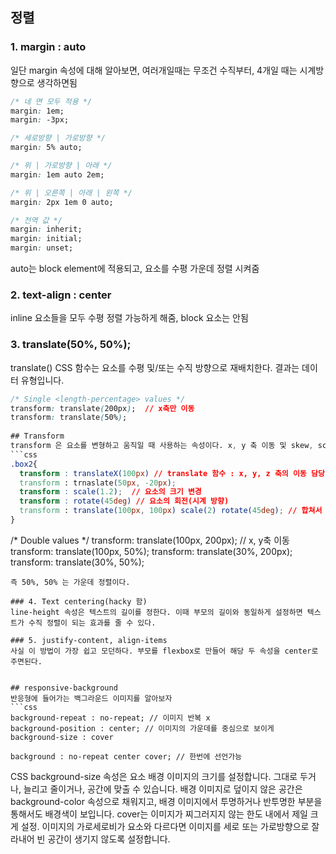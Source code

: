 ## 정렬

### 1. margin : auto
일단 margin 속성에 대해 알아보면, 여러개일때는 무조건 수직부터, 4개일 때는 시계방향으로 생각하면됨
```css
/* 네 면 모두 적용 */
margin: 1em;
margin: -3px;

/* 세로방향 | 가로방향 */
margin: 5% auto;

/* 위 | 가로방향 | 아래 */
margin: 1em auto 2em;

/* 위 | 오른쪽 | 아래 | 왼쪽 */
margin: 2px 1em 0 auto;

/* 전역 값 */
margin: inherit;
margin: initial;
margin: unset;
```
auto는 block element에 적용되고, 요소를 수평 가운데 정렬 시켜줌

### 2. text-align : center
inline 요소들을 모두 수평 정렬 가능하게 해줌, block 요소는 안됨

### 3. translate(50%, 50%);
translate() CSS 함수는 요소를 수평 및/또는 수직 방향으로 재배치한다. 결과는 <transform-function> 데이터 유형입니다.
```css
/* Single <length-percentage> values */
transform: translate(200px);  // x축만 이동
transform: translate(50%);
  
## Transform
transform 은 요소를 변형하고 움직일 때 사용하는 속성이다. x, y 축 이동 및 skew, scale 등이 가능하다. 기본적인 것부터 알아보면
```css
.box2{
  transform : translateX(100px) // translate 함수 : x, y, z 축의 이동 담당
  transform : trnaslate(50px, -20px);
  transform : scale(1.2);  // 요소의 크기 변경
  transform : rotate(45deg) // 요소의 회전(시계 방향)
  transform : translate(100px, 100px) scale(2) rotate(45deg); // 합쳐서 사용가능
}
  ```

/* Double <length-percentage> values */
transform: translate(100px, 200px);   // x, y축 이동
transform: translate(100px, 50%);
transform: translate(30%, 200px);
transform: translate(30%, 50%);
```
즉 50%, 50% 는 가운데 정렬이다.

### 4. Text centering(hacky 함)
line-height 속성은 텍스트의 길이를 정한다. 이때 부모의 길이와 동일하게 설정하면 텍스트가 수직 정렬이 되는 효과를 줄 수 있다.
  
### 5. justify-content, align-items
사실 이 방법이 가장 쉽고 모던하다. 부모를 flexbox로 만들어 해당 두 속성을 center로 주면된다.

  
## responsive-background
반응형에 들어가는 백그라운드 이미지를 알아보자
```css
background-repeat : no-repeat; // 이미지 반복 x
background-position : center; // 이미지의 가운데를 중심으로 보이게
background-size : cover 

background : no-repeat center cover; // 한번에 선언가능
```
CSS background-size 속성은 요소 배경 이미지의 크기를 설정합니다. 그대로 두거나, 늘리고 줄이거나, 공간에 맞출                              수 있습니다. 배경 이미지로 덮이지 않은 공간은 background-color 속성으로 채워지고, 배경 이미지에서 투명하거나 반투명한 부분을 통해서도 배경색이 보입니다. cover는 이미지가 찌그러지지 않는 한도 내에서 제일 크게 설정. 이미지의 가로세로비가 요소와 다르다면 이미지를 세로 또는 가로방향으로 잘라내어 빈 공간이 생기지 않도록 설정합니다.

